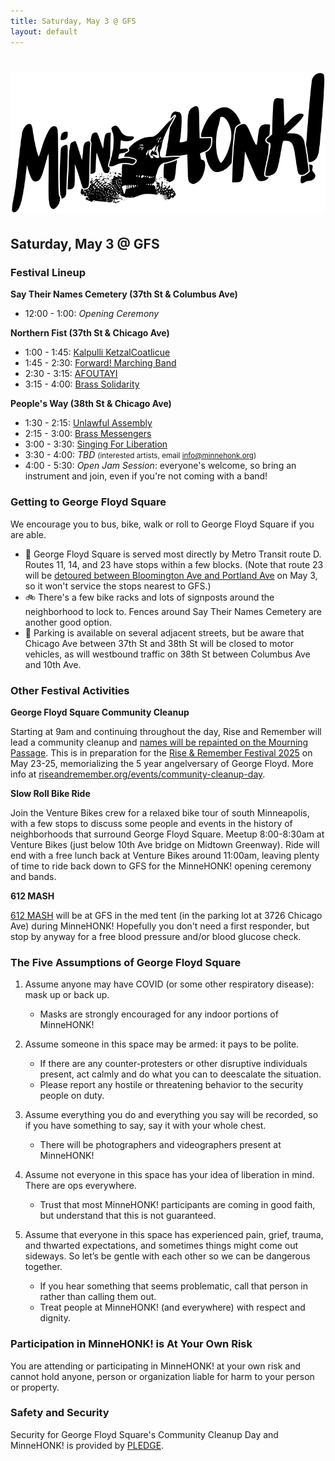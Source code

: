 ```yaml
---
title: Saturday, May 3 @ GFS
layout: default
---
```


# ![MinneHONK Banner](minnehonk.png)<span style="display:none">MinneHONK</span>

## Saturday, May 3 @ GFS

### Festival Lineup

**Say Their Names Cemetery (37th St & Columbus Ave)**
* 12:00 - 1:00: _Opening Ceremony_

**Northern Fist (37th St & Chicago Ave)**
* 1:00 - 1:45: [Kalpulli KetzalCoatlicue](https://www.danzaketzal.com/history)
* 1:45 - 2:30: [Forward! Marching Band](https://fmbwebsite.wixsite.com/forwardmb)
* 2:30 - 3:15: [AFOUTAYI](https://www.afoutayidmaco.com)
* 3:15 - 4:00: [Brass Solidarity](https://brasssolidarity.com/about/)

**People's Way (38th St & Chicago Ave)**
* 1:30 - 2:15: [Unlawful Assembly](http://unlawfulassembly.org)
* 2:15 - 3:00: [Brass Messengers](http://www.brassmessengers.com/about)
* 3:00 - 3:30: [Singing For Liberation](https://bit.ly/tcsongcircles)
* 3:30 - 4:00: _TBD_ <small>(interested artists, email [info@minnehonk.org](mailto:info@minnehonk.org))</small>
* 4:00 - 5:30: _Open Jam Session_: everyone's welcome, so bring an instrument and join, even if you're not coming with a band!

### Getting to George Floyd Square

We encourage you to bus, bike, walk or roll to George Floyd Square if you are able.

* 🚌 George Floyd Square is served most directly by Metro Transit route D. Routes 11, 14, and 23 have stops within a few blocks. (Note that route 23 will be [detoured between Bloomington Ave and Portland Ave](https://www.metrotransit.org/Data/sites/1/media/alert-maps/23-portbloom-269523.png) on May 3, so it won't service the stops nearest to GFS.)
* 🚲 There's a few bike racks and lots of signposts around the neighborhood to lock to. Fences around Say Their Names Cemetery are another good option.
* 🚗 Parking is available on several adjacent streets, but be aware that Chicago Ave between 37th St and 38th St will be closed to motor vehicles, as will westbound traffic on 38th St between Columbus Ave and 10th Ave.

### Other Festival Activities

**George Floyd Square Community Cleanup**

Starting at 9am and continuing throughout the day, Rise and Remember will lead a community cleanup and [names will be repainted on the Mourning Passage](https://georgefloydstreetart.omeka.net/items/show/3597). This is in preparation for the [Rise & Remember Festival 2025](https://riseandremember.org/festival/) on May 23-25, memorializing the 5 year angelversary of George Floyd.
More info at [riseandremember.org/events/community-cleanup-day](https://riseandremember.org/events/community-cleanup-day/).

**Slow Roll Bike Ride**

Join the Venture Bikes crew for a relaxed bike tour of south Minneapolis, with a few stops to discuss some people and events in the history of neighborhoods that surround George Floyd Square.
Meetup 8:00-8:30am at Venture Bikes (just below 10th Ave bridge on Midtown Greenway). Ride will end with a free lunch back at Venture Bikes around 11:00am, leaving plenty of time to ride back down to GFS for the MinneHONK! opening ceremony and bands.

**612 MASH**

[612 MASH](https://www.612mash.org) will be at GFS in the med tent (in the parking lot at 3726 Chicago Ave) during MinneHONK! Hopefully you don't need a first responder, but stop by anyway for a free blood pressure and/or blood glucose check.

### The Five Assumptions of George Floyd Square

1. Assume anyone may have COVID (or some other respiratory disease): mask up or back up.
    * Masks are strongly encouraged for any indoor portions of MinneHONK!

2. Assume someone in this space may be armed: it pays to be polite.
    * If there are any counter-protesters or other disruptive individuals present, act calmly and do what you can to deescalate the situation.
    * Please report any hostile or threatening behavior to the security people on duty.

3. Assume everything you do and everything you say will be recorded, so if you have something to say, say it with your whole chest.
    * There will be photographers and videographers present at MinneHONK!

4. Assume not everyone in this space has your idea of liberation in mind. There are ops everywhere.
    * Trust that most MinneHONK! participants are coming in good faith, but understand that this is not guaranteed.

5. Assume that everyone in this space has experienced pain, grief, trauma, and thwarted expectations, and sometimes things might come out sideways. So let’s be gentle with each other so we can be dangerous together.
    * If you hear something that seems problematic, call that person in rather than calling them out.
    * Treat people at MinneHONK! (and everywhere) with respect and dignity.

### Participation in MinneHONK! is At Your Own Risk

You are attending or participating in MinneHONK! at your own risk and cannot hold anyone, person or organization liable for harm to your person or property.

### Safety and Security

Security for George Floyd Square's Community Cleanup Day and MinneHONK! is provided by [PLEDGE](https://www.slaughterinvests.com/pledgetoprotect).
